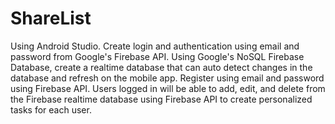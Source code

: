 # ShareList

Using Android Studio. Create login and authentication using email and password from Google's Firebase API. 
Using Google's NoSQL Firebase Database, create a realtime database that can auto detect changes in the database and refresh on the mobile app.
Register using email and password using Firebase API.
Users logged in will be able to add, edit, and delete from the Firebase realtime database using Firebase API to create personalized tasks for each user.
